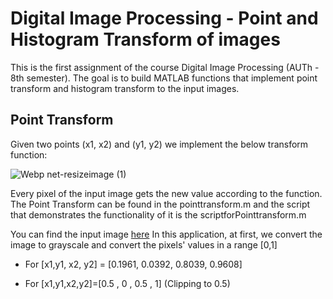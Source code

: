 # Digital Image Processing - Point and Histogram Transform of images
This is the first assignment of the course Digital Image Processing (AUTh - 8th semester). The goal is to build MATLAB functions that implement point transform and histogram transform to the input images. 

## Point Transform 
Given two points (x1, x2) and (y1, y2) we implement the below transform function:

![Webp net-resizeimage (1)](https://user-images.githubusercontent.com/66207231/111847892-7cbb5300-8912-11eb-8d32-481f5a7d7804.png)

Every pixel of the input image gets the new value according to the function. The Point Transform can be found in the pointtransform.m and the script that demonstrates the functionality of it is the scriptforPointtransform.m

You can find the input image [here](https://github.com/tasos-m/DIP-Point-And-Histogram-Transform/blob/main/lena.bmp) 
In this application, at first, we convert the image to grayscale and convert the pixels' values in a range [0,1]

* For [x1,y1, x2, y2] = [0.1961, 0.0392, 0.8039, 0.9608]

* For [x1,y1,x2,y2]=[0.5 , 0 ,  0.5 , 1] (Clipping to 0.5)
